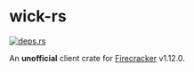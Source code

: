 # wick-rs

[![deps.rs](https://deps.rs/repo/github/ckatsak/wick-rs/status.svg)](https://deps.rs/repo/github/ckatsak/wick-rs)

An **unofficial** client crate for
[Firecracker](https://github.com/firecracker-microvm/firecracker) v1.12.0.
